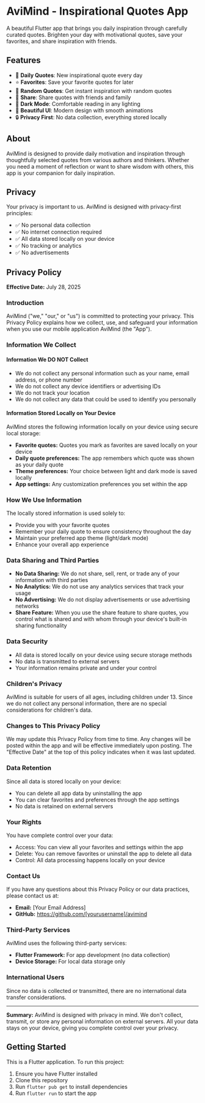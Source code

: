 # AviMind - Inspirational Quotes App

A beautiful Flutter app that brings you daily inspiration through carefully curated quotes. Brighten your day with motivational quotes, save your favorites, and share inspiration with friends.

## Features

- 📅 **Daily Quotes**: New inspirational quote every day
- ⭐ **Favorites**: Save your favorite quotes for later
- 🎲 **Random Quotes**: Get instant inspiration with random quotes
- 📱 **Share**: Share quotes with friends and family
- 🌙 **Dark Mode**: Comfortable reading in any lighting
- 🎨 **Beautiful UI**: Modern design with smooth animations
- 🔒 **Privacy First**: No data collection, everything stored locally

## About

AviMind is designed to provide daily motivation and inspiration through thoughtfully selected quotes from various authors and thinkers. Whether you need a moment of reflection or want to share wisdom with others, this app is your companion for daily inspiration.

## Privacy

Your privacy is important to us. AviMind is designed with privacy-first principles:

- ✅ No personal data collection
- ✅ No internet connection required  
- ✅ All data stored locally on your device
- ✅ No tracking or analytics
- ✅ No advertisements

## Privacy Policy

**Effective Date:** July 28, 2025

### Introduction

AviMind ("we," "our," or "us") is committed to protecting your privacy. This Privacy Policy explains how we collect, use, and safeguard your information when you use our mobile application AviMind (the "App").

### Information We Collect

#### Information We DO NOT Collect
- We do not collect any personal information such as your name, email address, or phone number
- We do not collect any device identifiers or advertising IDs
- We do not track your location
- We do not collect any data that could be used to identify you personally

#### Information Stored Locally on Your Device
AviMind stores the following information locally on your device using secure local storage:
- **Favorite quotes:** Quotes you mark as favorites are saved locally on your device
- **Daily quote preferences:** The app remembers which quote was shown as your daily quote
- **Theme preferences:** Your choice between light and dark mode is saved locally
- **App settings:** Any customization preferences you set within the app

### How We Use Information

The locally stored information is used solely to:
- Provide you with your favorite quotes
- Remember your daily quote to ensure consistency throughout the day
- Maintain your preferred app theme (light/dark mode)
- Enhance your overall app experience

### Data Sharing and Third Parties

- **No Data Sharing:** We do not share, sell, rent, or trade any of your information with third parties
- **No Analytics:** We do not use any analytics services that track your usage
- **No Advertising:** We do not display advertisements or use advertising networks
- **Share Feature:** When you use the share feature to share quotes, you control what is shared and with whom through your device's built-in sharing functionality

### Data Security

- All data is stored locally on your device using secure storage methods
- No data is transmitted to external servers
- Your information remains private and under your control

### Children's Privacy

AviMind is suitable for users of all ages, including children under 13. Since we do not collect any personal information, there are no special considerations for children's data.

### Changes to This Privacy Policy

We may update this Privacy Policy from time to time. Any changes will be posted within the app and will be effective immediately upon posting. The "Effective Date" at the top of this policy indicates when it was last updated.

### Data Retention

Since all data is stored locally on your device:
- You can delete all app data by uninstalling the app
- You can clear favorites and preferences through the app settings
- No data is retained on external servers

### Your Rights

You have complete control over your data:
- Access: You can view all your favorites and settings within the app
- Delete: You can remove favorites or uninstall the app to delete all data
- Control: All data processing happens locally on your device

### Contact Us

If you have any questions about this Privacy Policy or our data practices, please contact us at:
- **Email:** [Your Email Address]
- **GitHub:** https://github.com/[yourusername]/avimind

### Third-Party Services

AviMind uses the following third-party services:
- **Flutter Framework:** For app development (no data collection)
- **Device Storage:** For local data storage only

### International Users

Since no data is collected or transmitted, there are no international data transfer considerations.

---

**Summary:** AviMind is designed with privacy in mind. We don't collect, transmit, or store any personal information on external servers. All your data stays on your device, giving you complete control over your privacy.

## Getting Started

This is a Flutter application. To run this project:

1. Ensure you have Flutter installed
2. Clone this repository
3. Run `flutter pub get` to install dependencies
4. Run `flutter run` to start the app
